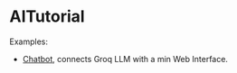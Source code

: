 # AITutorial

Examples:
 * [Chatbot](./ChatBot/README.md), connects Groq LLM with a min Web Interface.
